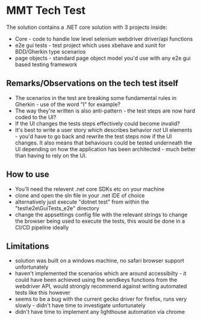 # MMT Tech Test

The solution contains a .NET core solution with 3 projects inside:

* Core - code to handle low level selenium webdriver driver/api functions
* e2e gui tests - test project which uses xbehave and xunit for BDD/Gherkin type scenarios
* page objects - standard page object model you'd use with any e2e gui based testing framework

## Remarks/Observations on the tech test itself

* The scenarios in the test are breaking some fundamental rules in Gherkin - use of the word "I" for example?
* The way they're written is also anti-pattern - the test steps are now hard coded to the UI?
* If the UI changes the tests steps effectively could become invalid?
* It's best to write a user story which describes behavior *not* UI elements - you'd have to go back
and rewrite the test steps now if the UI changes. It also means that behaviours could be tested underneath
the UI depending on how the application has been architected - much better than having to rely on the UI.

## How to use
* You'll need the relevent .net core SDKs etc on your machine
* clone and open the sln file in your .net IDE of choice
* alternatively just execute "dotnet test" from within the "test\e2e\GuiTests_e2e" directory
* change the appsettings config file with the relevant strings to change the browser being used to execute the tests, this would be done in a CI/CD pipeline ideally

## Limitations
* solution was built on a windows machine, no safari browser support unfortunately
* haven't implemented the scenarios which are around accessibilty - it could have been achieved using the sendkeys functions from the webdriver API, would strongly recommend against writing automated tests like this however
* seems to be a bug with the current gecko driver for firefox, runs very slowly - didn't have time to investigate unfortunately
* didn't have time to implement any lighthouse automation via chrome

